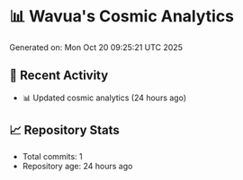 # 📊 Wavua's Cosmic Analytics
Generated on: Mon Oct 20 09:25:21 UTC 2025

## 🚀 Recent Activity
- 📊 Updated cosmic analytics (24 hours ago)
## 📈 Repository Stats
- Total commits: 1
- Repository age: 24 hours ago
